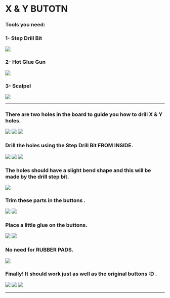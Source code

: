 # X & Y BUTOTN

### Tools you need:
### 1- Step Drill Bit 
![](1.JPG)
### 2- Hot Glue Gun
![](1-2.JPG)
### 3- Scalpel 
![](1-3.JPG)

-----

### There are two holes in the board to guide you how to drill X & Y holes.
![](2.JPG)
![](3.JPG)
![](4.JPG)
### Drill the holes using the Step Drill Bit FROM INSIDE.
![](5.JPG)
![](6.JPG)
![](8.JPG)
### The holes should have a slight bend shape and this will be made by the drill step bit. 
![](9.JPG)
### Trim these parts in the buttons .
![](10.JPG)
![](11.JPG)
### Place a little glue on the buttons.
![](12.JPG)
![](13.JPG)
### No need for RUBBER PADS.
![](14.JPG)
### Finally! It should work just as well as the original buttons :D .
![](15.JPG)
![](16.JPG)
![](17.JPG)

-----

